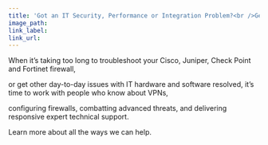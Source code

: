 ```yaml
---
title: 'Got an IT Security, Performance or Integration Problem?<br />Get Immediate, Expert Technical Support.'
image_path:
link_label:
link_url:
---
```



When it’s taking too long to troubleshoot your Cisco, Juniper, Check Point and Fortinet firewall,

or get other day-to-day issues with IT hardware and software resolved, it’s time to work with people who know about VPNs,

configuring firewalls, combatting advanced threats, and delivering responsive expert technical support.

Learn more about all the ways we can help.